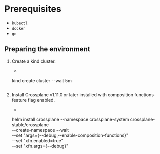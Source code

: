 # Prerequisites

* `kubectl`
* `docker`
* `go`

## Preparing the environment

1. Create a kind cluster.
    * ```bash
     kind create cluster --wait 5m
     ```
2. Install Crossplane v1.11.0 or later installed with composition functions
   feature flag enabled.
    * ```
     helm install crossplane --namespace crossplane-system crossplane-stable/crossplane \
     --create-namespace --wait \
     --set "args={--debug,--enable-composition-functions}" \
     --set "xfn.enabled=true" \
     --set "xfn.args={--debug}"
     ```

